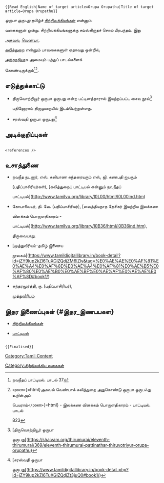 ```{=mediawiki}
{{Read English|Name of target article=Orupa Orupathu|Title of target article=Orupa Orupathu}}
```
*ஒருபா ஒருபது* தமிழ்ச் [சிற்றிலக்கியங்கள்](சிற்றிலக்கியங்கள் "wikilink") என்னும்
வகைகளுள் ஒன்று. சிற்றிலக்கியங்களுக்கு சம்ஸ்கிருதச் சொல் பிரபந்தம். இது
[அகவல்](அகவல் "wikilink"), [வெண்பா](வெண்பா "wikilink"),
[கலித்துறை](கலித்துறை "wikilink") என்னும் பாவகைகளுள் ஏதாவது ஒன்றில்,
[அந்தாதிய](அந்தாதி "wikilink")ாக அமையும் பத்துப் பாடல்களைக்
கொண்டிருக்கும்[^1][^2].

## எடுத்துக்காட்டு

-   திருவொற்றியூர் ஒருபா ஒருபது என்ற பட்டினத்தாரால் இயற்றப்பட்ட சைவ நூல்[^3]
    பதினோராம் திருமுறையில் இடம்பெற்றுள்ளது.
-   சரஸ்வதி ஒருபா ஒருபது[^4]

## அடிக்குறிப்புகள்

```{=html}
<references />
```
## உசாத்துணை

-   நவநீத நடனார், எஸ். கலியாண சுந்தரையரும் எஸ், ஜி. கணபதி ஐயரும்
    (பதிப்பாசிரியர்கள்), [கலித்துறைப் பாட்டியல் என்னும் நவநீதப்
    பாட்டியல்](http://www.tamilvu.org/library/l0L00/html/l0L00ind.htm)
-   கோபாலையர், தி. வே. (பதிப்பாசிரியர்), [வைத்தியநாத தேசிகர் இயற்றிய இலக்கண
    விளக்கம் பொருளதிகாரம் -
    பாட்டியல்](http://www.tamilvu.org/library/l0B36/html/l0B36ind.htm),
    திருவையாறு.
-   [முத்துவீரியம்-தமிழ் இணைய
    நூலகம்](https://www.tamildigitallibrary.in/book-detail?id=jZY9lup2kZl6TuXGlZQdjZM6lZly&tag=%E0%AE%AE%E0%AF%81%E0%AE%A4%E0%AF%8D%E0%AE%A4%E0%AF%81%E0%AE%B5%E0%AF%80%E0%AE%B0%E0%AE%BF%E0%AE%AF%E0%AE%AE%E0%AF%8D#book1/)
-   சுந்தரமூர்த்தி, கு. (பதிப்பாசிரியர்),
    [முத்துவீரியம்](https://www.tamilvu.org/ta/library-l0I00-html-l0I00ind-120207)

## இதர இணைப்புகள் {#இதர_இணபபகள}

-   [சிற்றிலக்கியங்கள்](சிற்றிலக்கியங்கள் "wikilink")
-   [பாட்டியல்](பாட்டியல் "wikilink")

```{=mediawiki}
{{Finalised}}
```
[Category:Tamil Content](Category:Tamil_Content "wikilink")
[Category:சிற்றிலக்கிய வகைகள்](Category:சிற்றிலக்கிய_வகைகள் "wikilink")

[^1]: நவநீதப் பாட்டியல். பாடல் 37

[^2]: `<poem>`{=html}அகவல் வெண்பாக் கலித்துறை அதுகொண்டு ஒருபா ஒருபஃது உறின்அப்
    பெயராம்`</poem>`{=html} - இலக்கண விளக்கம் பொருளதிகாரம் - பாட்டியல். பாடல்
    823

[^3]: [திருவொற்றியூர் ஒருபா
    ஒருபது](https://shaivam.org/thirumurai/eleventh-thirumurai/369/eleventh-thirumurai-pattinathar-thiruvotriyur-orupa-orupathu)

[^4]: [சரஸ்வதி ஒருபா
    ஒருபது](https://www.tamildigitallibrary.in/book-detail.php?id=jZY9lup2kZl6TuXGlZQdjZt3juQ0#book1/)
